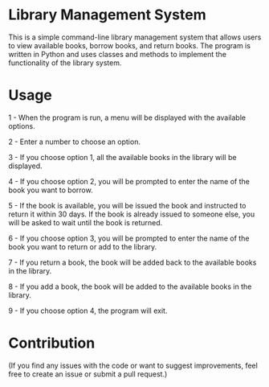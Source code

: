 # Library Management System
This is a simple command-line library management system that allows users to view available books, borrow books, and return books. The program is written in Python and uses classes and methods to implement the functionality of the library system.

# Usage
1 - When the program is run, a menu will be displayed with the available options.

2 - Enter a number to choose an option.

3 - If you choose option 1, all the available books in the library will be displayed.

4 - If you choose option 2, you will be prompted to enter the name of the book you want to borrow.

5 - If the book is available, you will be issued the book and instructed to return it within 30 days. If the book is already issued to someone else, you will be asked to wait until the book is returned.

6 - If you choose option 3, you will be prompted to enter the name of the book you want to return or add to the library.

7 - If you return a book, the book will be added back to the available books in the library.

8 - If you add a book, the book will be added to the available books in the library.

9 - If you choose option 4, the program will exit.

# Contribution
(If you find any issues with the code or want to suggest improvements, feel free to create an issue or submit a pull request.)
